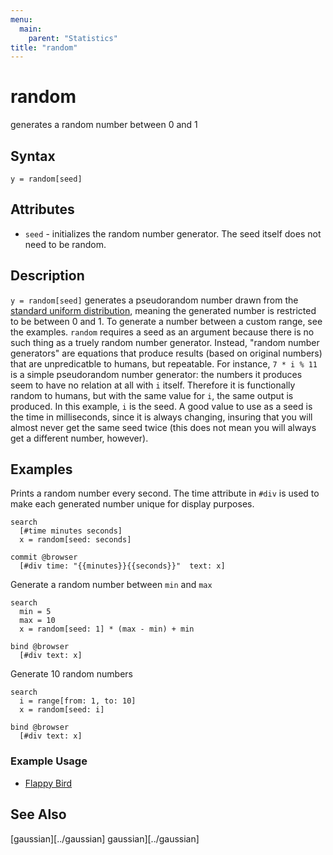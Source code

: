 ```yaml
---
menu:
  main:
    parent: "Statistics"
title: "random"
---
```


# random

generates a random number between 0 and 1

## Syntax

```eve
y = random[seed]
```

## Attributes

- `seed` - initializes the random number generator. The seed itself does not need to be random.

## Description

`y = random[seed]` generates a pseudorandom number drawn from the [standard uniform distribution][1], meaning the generated number is restricted to be between 0 and 1. To generate a number between a custom range, see the examples.
`random` requires a seed as an argument because there is no such thing as a truely random number generator. Instead, "random number generators" are equations that produce results (based on original numbers) that are unpredicatble to humans, but repeatable. For instance, `7 * i % 11` is a simple pseudorandom number generator: the numbers it produces seem to have no relation at all with `i` itself. Therefore it is functionally random to humans, but with the same value for `i`, the same output is produced. In this example, `i` is the seed. A good value to use as a seed is the time in milliseconds, since it is always changing, insuring that you will almost never get the same seed twice (this does not mean you will always get a different number, however).

[1]: https://en.wikipedia.org/wiki/Uniform_distribution_(continuous)#Standard_uniform

## Examples

Prints a random number every second. The time attribute in `#div` is used to make each generated number unique for display purposes.

```eve
search 
  [#time minutes seconds]
  x = random[seed: seconds]

commit @browser
  [#div time: "{{minutes}}{{seconds}}"  text: x]
```

Generate a random number between `min` and `max`

```eve
search
  min = 5
  max = 10
  x = random[seed: 1] * (max - min) + min

bind @browser
  [#div text: x]
```

Generate 10 random numbers

```eve
search
  i = range[from: 1, to: 10]
  x = random[seed: i]

bind @browser
  [#div text: x]
```

### Example Usage

- [Flappy Bird](https://github.com/witheve/Eve/blob/master/examples/flappy.eve)

## See Also

[gaussian][../gaussian]
gaussian][../gaussian]
